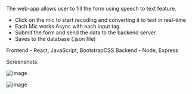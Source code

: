 The web-app allows user to fill the form using speech to text feature. 
- Click on the mic to start recoding and converting it to text in real-time
- Each Mic works Async with each input tag
- Submit the form and send the data to the backend server.
- Saves to the database (.json file)

Frontend - React, JavaScript, BootstrapCSS
Backend - Node, Express

Screenshots:

![image](https://github.com/20BCS7199/AutoForm/assets/89652235/add89ef0-17a1-4f99-9117-2e27356833be)

![image](https://github.com/20BCS7199/AutoForm/assets/89652235/5fe6507a-c0f7-4dc6-8635-4508bcf27976)
